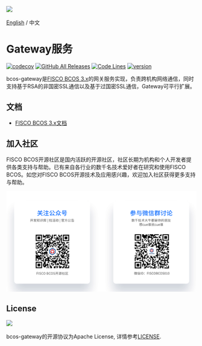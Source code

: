 ![](https://github.com/FISCO-BCOS/FISCO-BCOS/raw/master/docs/images/FISCO_BCOS_Logo.svg?sanitize=true)

[English](../README.md) / 中文

# Gateway服务

[![codecov](https://codecov.io/gh/FISCO-BCOS/bcos-gateway/branch/master/graph/badge.svg)](https://codecov.io/gh/FISCO-BCOS/bcos-gateway)
[![GitHub All Releases](https://img.shields.io/github/downloads/FISCO-BCOS/bcos-gateway/total.svg)](https://github.com/FISCO-BCOS/bcos-gateway)
[![Code Lines](https://tokei.rs/b1/github/FISCO-BCOS/bcos-gateway?category=code)](https://github.com/FISCO-BCOS/bcos-gateway)
[![version](https://img.shields.io/github/tag/FISCO-BCOS/bcos-gateway.svg)](https://github.com/FISCO-BCOS/bcos-gateway/releases/latest)


bcos-gateway是[FISCO BCOS 3.x](https://github.com/FISCO-BCOS/FISCO-BCOS)的网关服务实现，负责跨机构网络通信，同时支持基于RSA的非国密SSL通信以及基于过国密SSL通信，Gateway可平行扩展。


## 文档

- [FISCO BCOS 3.x文档](https://fisco-bcos-doc.readthedocs.io/)

## 加入社区

FISCO BCOS开源社区是国内活跃的开源社区，社区长期为机构和个人开发者提供各类支持与帮助。已有来自各行业的数千名技术爱好者在研究和使用FISCO BCOS。如您对FISCO BCOS开源技术及应用感兴趣，欢迎加入社区获得更多支持与帮助。

![](https://raw.githubusercontent.com/FISCO-BCOS/LargeFiles/master/images/QR_image.png)


## License

[![](https://img.shields.io/github/license/FISCO-BCOS/bcos-gateway.svg)](../LICENSE)

bcos-gateway的开源协议为Apache License, 详情参考[LICENSE](../LICENSE).